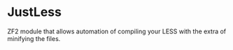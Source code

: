 JustLess
========

ZF2 module that allows automation of compiling your LESS with the extra of minifying the files.